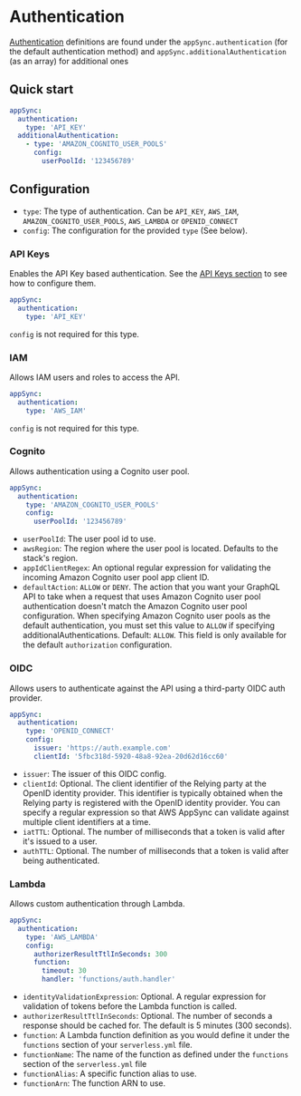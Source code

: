 # Authentication

[Authentication](https://docs.aws.amazon.com/appsync/latest/devguide/security-authz.html) definitions are found under the `appSync.authentication` (for the default authentication method) and `appSync.additionalAuthentication` (as an array) for additional ones

## Quick start

```yaml
appSync:
  authentication:
    type: 'API_KEY'
  additionalAuthentication:
    - type: 'AMAZON_COGNITO_USER_POOLS'
      config:
        userPoolId: '123456789'
```

## Configuration

- `type`: The type of authentication. Can be `API_KEY`, `AWS_IAM`, `AMAZON_COGNITO_USER_POOLS`, `AWS_LAMBDA` or `OPENID_CONNECT`
- `config`: The configuration for the provided `type` (See below).

### API Keys

Enables the API Key based authentication. See the [API Keys section](API-keys.md) to see how to configure them.

```yaml
appSync:
  authentication:
    type: 'API_KEY'
```

`config` is not required for this type.

### IAM

Allows IAM users and roles to access the API.

```yaml
appSync:
  authentication:
    type: 'AWS_IAM'
```

`config` is not required for this type.

### Cognito

Allows authentication using a Cognito user pool.

```yaml
appSync:
  authentication:
    type: 'AMAZON_COGNITO_USER_POOLS'
    config:
      userPoolId: '123456789'
```

- `userPoolId`: The user pool id to use.
- `awsRegion`: The region where the user pool is located. Defaults to the stack's region.
- `appIdClientRegex`: An optional regular expression for validating the incoming Amazon Cognito user pool app client ID.
- `defaultAction`: `ALLOW` or `DENY`. The action that you want your GraphQL API to take when a request that uses Amazon Cognito user pool authentication doesn't match the Amazon Cognito user pool configuration. When specifying Amazon Cognito user pools as the default authentication, you must set this value to `ALLOW` if specifying additionalAuthentications. Default: `ALLOW`. This field is only available for the default `authorization` configuration.

### OIDC

Allows users to authenticate against the API using a third-party OIDC auth provider.

```yaml
appSync:
  authentication:
    type: 'OPENID_CONNECT'
    config:
      issuer: 'https://auth.example.com'
      clientId: '5fbc318d-5920-48a8-92ea-20d62d16cc60'
```

- `issuer`: The issuer of this OIDC config.
- `clientId`: Optional. The client identifier of the Relying party at the OpenID identity provider. This identifier is typically obtained when the Relying party is registered with the OpenID identity provider. You can specify a regular expression so that AWS AppSync can validate against multiple client identifiers at a time.
- `iatTTL`: Optional. The number of milliseconds that a token is valid after it's issued to a user.
- `authTTL`: Optional. The number of milliseconds that a token is valid after being authenticated.

### Lambda

Allows custom authentication through Lambda.

```yaml
appSync:
  authentication:
    type: 'AWS_LAMBDA'
    config:
      authorizerResultTtlInSeconds: 300
      function:
        timeout: 30
        handler: 'functions/auth.handler'
```

- `identityValidationExpression`: Optional. A regular expression for validation of tokens before the Lambda function is called.
- `authorizerResultTtlInSeconds`: Optional. The number of seconds a response should be cached for. The default is 5 minutes (300 seconds).
- `function`: A Lambda function definition as you would define it under the `functions` section of your `serverless.yml` file.
- `functionName`: The name of the function as defined under the `functions` section of the `serverless.yml` file
- `functionAlias`: A specific function alias to use.
- `functionArn`: The function ARN to use.
